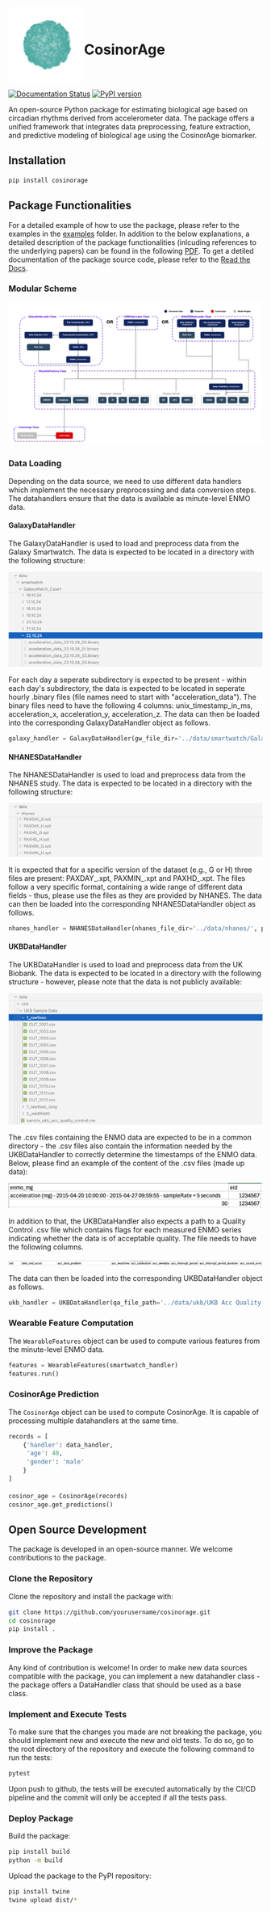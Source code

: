 <div style="display: flex; align-items: center;">
    <img src="docs/source/_static/logo.png" alt="Logo" width="150" height="150">
    <h1 style="margin-right: 10px;">CosinorAge</h1>
</div>

[![Documentation Status](https://readthedocs.org/projects/cosinorage/badge/?version=latest)](https://cosinorage.readthedocs.io/en/latest/?badge=latest)
[![PyPI version](https://img.shields.io/pypi/v/cosinorage.svg)](https://pypi.org/project/cosinorage/)

An open-source Python package for estimating biological age based on circadian rhythms derived from accelerometer data. The package offers a unified framework that integrates data preprocessing, feature extraction, and predictive modeling of biological age using the CosinorAge biomarker.

## Installation

```bash
pip install cosinorage
```

## Package Functionalities

For a detailed example of how to use the package, please refer to the examples in the [examples](examples) folder. In addition to the below explanations, a detailed description of the package functionalities (inlcuding references to the underlying papers) can be found in the following [PDF](CosinorAge_Detailed_Package_Description.pdf). To get a detiled documentation of the package source code, please refer to the [Read the Docs](https://cosinorage.readthedocs.io/en/latest/?badge=latest).

### Modular Scheme 

![Package Data Scheme](docs/figs/schema.jpg)

### Data Loading

Depending on the data source, we need to use different data handlers which implement the necessary preprocessing and data conversion steps. The datahandlers ensure that the data is available as minute-level ENMO data.

#### GalaxyDataHandler

The GalaxyDataHandler is used to load and preprocess data from the Galaxy Smartwatch. The data is expected to be located in a directory with the following structure:

![Samsung Galaxy Smartwatch Data Directory Structure](docs/figs/Smartwatch_data.png)

For each day a seperate subdirectory is expected to be present - within each day's subdirectory, the data is expected to be located in seperate hourly .binary files (file names need to start with "acceleration_data"). The binary files need to have the following 4 columns: unix_timestamp_in_ms, acceleration_x, acceleration_y, acceleration_z. The data can then be loaded into the corresponding GalaxyDataHandler object as follows.

```python
galaxy_handler = GalaxyDataHandler(gw_file_dir='../data/smartwatch/GalaxyWatch_Case1/', preprocess=True, preprocess_args=preprocess_args, verbose=True)
```

#### NHANESDataHandler

The NHANESDataHandler is used to load and preprocess data from the NHANES study. The data is expected to be located in a directory with the following structure:

![NHANES Data Directory Structure](docs/figs/NHANES_data.png)

It is expected that for a specific version of the dataset (e.g., G or H) three files are present: PAXDAY_<version>.xpt, PAXMIN_<version>.xpt and PAXHD_<version>.xpt. The files follow a very specific format, containing a wide range of different data fields - thus, please use the files as they are provided by NHANES. The data can then be loaded into the corresponding NHANESDataHandler object as follows.

```python
nhanes_handler = NHANESDataHandler(nhanes_file_dir='../data/nhanes/', person_id=62164, verbose=True)
```

#### UKBDataHandler

The UKBDataHandler is used to load and preprocess data from the UK Biobank. The data is expected to be located in a directory with the following structure - however, please note that the data is not publicly available:

![UKB Data Directory Structure](docs/figs/UKB_data.png)

The .csv files containing the ENMO data are expected to be in a common directory - the .csv files also contain the information needed by the UKBDataHandler to correctly determine the timestamps of the ENMO data. Below, please find an example of the content of the .csv files (made up data):

![UKB ENMO Data Example](docs/figs/UKB_csv_excerpt.png)

 In addition to that, the UKBDataHandler also expects a path to a Quality Control .csv file which contains flags for each measured ENMO series indicating whether the data is of acceptable quality. The file needs to have the following columns.

![UKB Quality Control File Columns](docs/figs/UKB_QA_cols.png)
 
 The data can then be loaded into the corresponding UKBDataHandler object as follows.

```python
ukb_handler = UKBDataHandler(qa_file_path='../data/ukb/UKB Acc Quality Control.csv', ukb_file_dir='../data/ukb/UKB Sample Data/1_raw5sec_long', eid=1000300, verbose=True)
```

### Wearable Feature Computation

The `WearableFeatures` object can be used to compute various features from the minute-level ENMO data.

```python
features = WearableFeatures(smartwatch_handler)
features.run()
```

### CosinorAge Prediction

The `CosinorAge` object can be used to compute CosinorAge. It is capable of processing multiple datahandlers at the same time.

```python
records = [
    {'handler': data_handler, 
     'age': 40, 
     'gender': 'male'
    }
]

cosinor_age = CosinorAge(records)
cosinor_age.get_predictions()
```

## Open Source Development

The package is developed in an open-source manner. We welcome contributions to the package. 

### Clone the Repository

Clone the repository and install the package with:

```bash
git clone https://github.com/yourusername/cosinorage.git
cd cosinorage
pip install .
```

### Improve the Package

Any kind of contribution is welcome! In order to make new data sources compatible with the package, you can implement a new datahandler class - the package offers a DataHandler class that should be used as a base class.

### Implement and Execute Tests

To make sure that the changes you made are not breaking the package, you should implement new and execute the new and old tests. To do so, go to the root directory of the repository and execute the following command to run the tests:

```bash
pytest
```

Upon push to github, the tests will be executed automatically by the CI/CD pipeline and the commit will only be accepted if all the tests pass.

### Deploy Package

Build the package:
```bash
pip install build
python -m build
```

Upload the package to the PyPI repository:

```bash
pip install twine
twine upload dist/*
```

